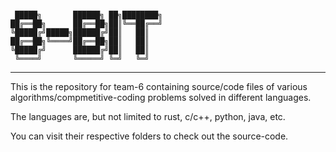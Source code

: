 ```

 █████╗       ██████╗ ██╗████████╗
██╔══██╗      ██╔══██╗██║╚══██╔══╝
╚█████╔╝█████╗██████╔╝██║   ██║
██╔══██╗╚════╝██╔══██╗██║   ██║
╚█████╔╝      ██████╔╝██║   ██║
 ╚════╝       ╚═════╝ ╚═╝   ╚═╝

```

---

This is the repository for team-6 containing source/code files of various algorithms/compmetitive-coding problems solved in different languages.

The languages are, but not limited to rust, c/c++, python, java, etc.

You can visit their respective folders to check out the source-code.
